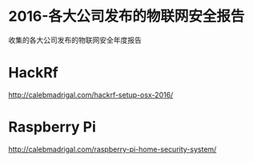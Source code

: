 # 2016-各大公司发布的物联网安全报告
收集的各大公司发布的物联网安全年度报告



# HackRf  
http://calebmadrigal.com/hackrf-setup-osx-2016/  




# Raspberry Pi   
http://calebmadrigal.com/raspberry-pi-home-security-system/  


